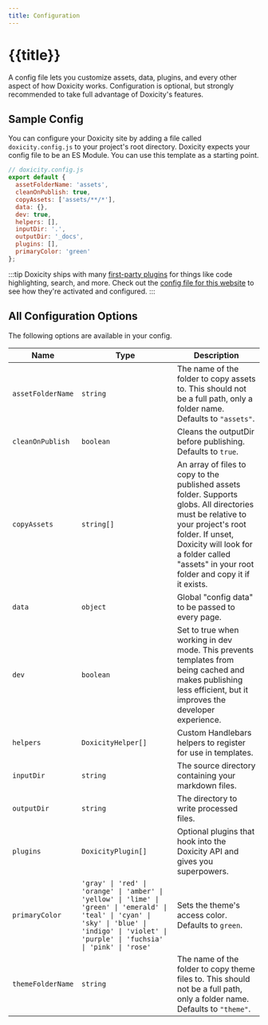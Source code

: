 ```yaml
---
title: Configuration
---
```


# {{title}}

A config file lets you customize assets, data, plugins, and every other aspect of how Doxicity works. Configuration is optional, but strongly recommended to take full advantage of Doxicity's features.

## Sample Config

You can configure your Doxicity site by adding a file called `doxicity.config.js` to your project's root directory. Doxicity expects your config file to be an ES Module. You can use this template as a starting point.

```js
// doxicity.config.js
export default {
  assetFolderName: 'assets',
  cleanOnPublish: true,
  copyAssets: ['assets/**/*'],
  data: {},
  dev: true,
  helpers: [],
  inputDir: '.',
  outputDir: '_docs',
  plugins: [],
  primaryColor: 'green'
};
```

:::tip
Doxicity ships with many [first-party plugins](/config/plugins.html) for things like code highlighting, search, and more. Check out the [config file for this website](https://github.com/claviska/doxicity/blob/main/docs/doxicity.config.js) to see how they're activated and configured.
:::

## All Configuration Options

The following options are available in your config.

| Name              | Type               | Description                                                                                                                                                                                                                                       |
| ----------------- | ------------------ | ------------------------------------------------------------------------------------------------------------------------------------------------------------------------------------------------------------------------------------------------- | 
| `assetFolderName` | `string`           | The name of the folder to copy assets to. This should not be a full path, only a folder name. Defaults to `"assets"`.                                                                                                                               |
| `cleanOnPublish`  | `boolean`          | Cleans the outputDir before publishing. Defaults to `true`.                                                                                                                                                                                         |
| `copyAssets`      | `string[]`         | An array of files to copy to the published assets folder. Supports globs. All directories must be relative to your project's root folder. If unset, Doxicity will look for a folder called "assets" in your root folder and copy it if it exists. |
| `data`            | `object`           | Global "config data" to be passed to every page.                                                                                                                                                                                                  |
| `dev`             | `boolean`          | Set to true when working in dev mode. This prevents templates from being cached and makes publishing less efficient, but it improves the developer experience.                                                                                    |
| `helpers`         | `DoxicityHelper[]` | Custom Handlebars helpers to register for use in templates.                                                                                                                                                                                       |
| `inputDir`        | `string`           | The source directory containing your markdown files.                                                                                                                                                                                              |
| `outputDir`       | `string`           | The directory to write processed files.                                                                                                                                                                                                           |
| `plugins`         | `DoxicityPlugin[]` | Optional plugins that hook into the Doxicity API and gives you superpowers.                                                                                                                                                                       |
| `primaryColor`    | `'gray' \| 'red' \| 'orange' \| 'amber' \| 'yellow' \| 'lime' \| 'green' \| 'emerald' \| 'teal' \| 'cyan' \| 'sky' \| 'blue' \| 'indigo' \| 'violet' \| 'purple' \| 'fuchsia' \| 'pink' \| 'rose'` | Sets the theme's access color. Defaults to `green`. |
| `themeFolderName` | `string`           | The name of the folder to copy theme files to. This should not be a full path, only a folder name. Defaults to `"theme"`. |
